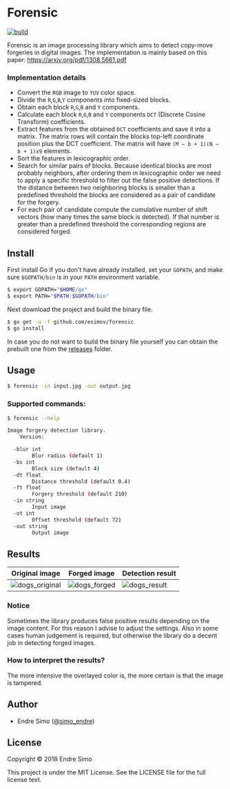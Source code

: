 # Forensic

[![build](https://github.com/esimov/forensic/actions/workflows/build.yml/badge.svg)](https://github.com/esimov/forensic/actions/workflows/build.yml)

Forensic is an image processing library which aims to detect copy-move forgeries in digital images. The implementation is mainly based on this paper: https://arxiv.org/pdf/1308.5661.pdf

### Implementation details

* Convert the `RGB` image to `YUV` color space.
* Divide the `R`,`G`,`B`,`Y` components into fixed-sized blocks.
* Obtain each block `R`,`G`,`B` and `Y` components.
* Calculate each block `R`,`G`,`B` and `Y` components `DCT` (Discrete Cosine Transform) coefficients.
* Extract features from the obtained `DCT` coefficients and save it into a matrix. The matrix rows will contain the blocks top-left coordinate position plus the DCT coefficient. The matrix will have `(M − b + 1)(N − b + 1)x9` elements.
* Sort the features in lexicographic order.
* Search for similar pairs of blocks. Because identical blocks are most probably neighbors, after ordering them in lexicographic order we need to apply a specific threshold to filter out the false positive detections. If the distance between two neighboring blocks is smaller than a predefined threshold the blocks are considered as a pair of candidate for the forgery.
* For each pair of candidate compute the cumulative number of shift vectors (how many times the same block is detected). If that number is greater than a predefined threshold the corresponding regions are considered forged.

## Install
First install Go if you don't have already installed, set your `GOPATH`, and make sure `$GOPATH/bin` is in your `PATH` environment variable.

```bash
$ export GOPATH="$HOME/go"
$ export PATH="$PATH:$GOPATH/bin"
```
Next download the project and build the binary file.

```bash
$ go get -u -f github.com/esimov/forensic
$ go install
```

In case you do not want to build the binary file yourself you can obtain the prebuilt one from the [releases](https://github.com/esimov/forensic/releases) folder.

## Usage

```bash
$ forensic -in input.jpg -out output.jpg
```

### Supported commands:
```bash 
$ forensic --help

Image forgery detection library.
    Version: 

  -blur int
    	Blur radius (default 1)
  -bs int
    	Block size (default 4)
  -dt float
    	Distance threshold (default 0.4)
  -ft float
    	Forgery threshold (default 210)
  -in string
    	Input image
  -ot int
    	Offset threshold (default 72)
  -out string
    	Output image
```

## Results
| Original image | Forged image | Detection result |
| --- | --- | --- |
| ![dogs_original](https://user-images.githubusercontent.com/883386/39047347-3fee70cc-44a2-11e8-8729-c4312c631017.jpg) | ![dogs_forged](https://user-images.githubusercontent.com/883386/39047218-c1c8c530-44a1-11e8-8eb6-f9a8470848bd.jpg) | ![dogs_result](https://user-images.githubusercontent.com/883386/39047481-aec6f0f0-44a2-11e8-9f0f-041b9f2a0eb4.png) |

### Notice
Sometimes the library produces false positive results depending on the image content. For this reason I advise to adjust the settings. Also in some cases human judgement is required, but otherwise the library do a decent job in detecting forged images. 

### How to interpret the results?
The more intensive the overlayed color is, the more certain is that the image is tampered.

## Author

* Endre Simo ([@simo_endre](https://twitter.com/simo_endre))

## License

Copyright © 2018 Endre Simo

This project is under the MIT License. See the LICENSE file for the full license text.
